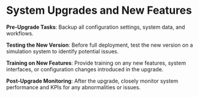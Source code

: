 # System Upgrades and New Features

**Pre-Upgrade Tasks**: Backup all configuration settings, system data, and workflows.

**Testing the New Version**: Before full deployment, test the new version on a simulation system to identify potential issues.

**Training on New Features**: Provide training on any new features, system interfaces, or configuration changes introduced in the upgrade.

**Post-Upgrade Monitoring**: After the upgrade, closely monitor system performance and KPIs for any abnormalities or issues.
